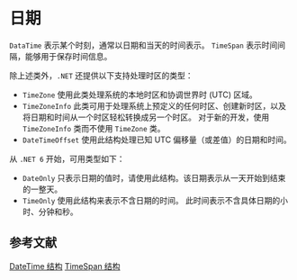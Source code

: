 # 日期

`DataTime` 表示某个时刻，通常以日期和当天的时间表示。
`TimeSpan` 表示时间间隔，能够用于保存时间信息。

除上述类外，`.NET` 还提供以下支持处理时区的类型：

- `TimeZone` 使用此类处理系统的本地时区和协调世界时 (UTC) 区域。
- `TimeZoneInfo` 此类可用于处理系统上预定义的任何时区、创建新时区，以及将日期和时间从一个时区轻松转换成另一个时区。 对于新的开发，使用 `TimeZoneInfo` 类而不使用 `TimeZone` 类。
- `DateTimeOffset` 使用此结构处理已知 UTC 偏移量（或差值）的日期和时间。

从 `.NET 6` 开始，可用类型如下：

- `DateOnly` 只表示日期的值时，请使用此结构。该日期表示从一天开始到结束的一整天。
- `TimeOnly` 使用此结构来表示不含日期的时间。 此时间表示不含具体日期的小时、分钟和秒。

## 参考文献

[DateTime 结构](https://learn.microsoft.com/zh-cn/dotnet/api/system.datetime?view=net-8.0)
[TimeSpan 结构](https://learn.microsoft.com/zh-cn/dotnet/api/system.timespan?view=net-8.0)
